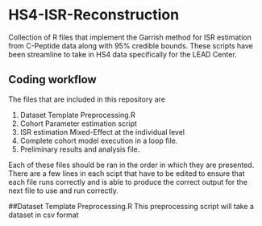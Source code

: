 # HS4-ISR-Reconstruction
Collection of R files that implement the Garrish method for ISR estimation from C-Peptide data along with 95% credible bounds. These scripts have been streamline to take in HS4 data specifically for the LEAD Center.

## Coding workflow
The files that are included in this repository are
1. Dataset Template Preprocessing.R
2. Cohort Parameter estimation script
3. ISR estimation Mixed-Effect at the individual level
4. Complete cohort model execution in a loop file.
5. Preliminary results and analysis file.

Each of these files should be ran in the order in which they are presented. There are a few lines in each scipt that have to be edited to ensure that each file runs correctly and is able to produce the correct output for the next file to use and run correctly.

##Dataset Template Preprocessing.R
This preprocessing script will take a dataset in csv format
